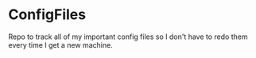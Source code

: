 # ConfigFiles

Repo to track all of my important config files so I don't have to redo them every time I get a new machine.
